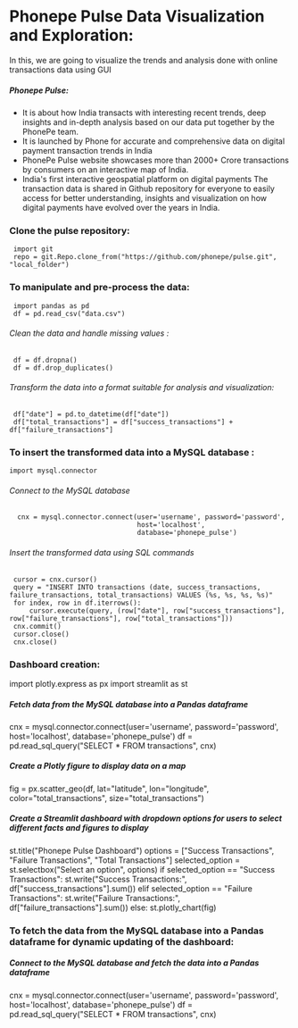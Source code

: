 # Phonepe Pulse Data Visualization and Exploration:
  In this, we are going to visualize the trends and analysis done with online transactions data using GUI
##### Phonepe Pulse:
  * It is about how India transacts with interesting recent trends, deep insights and in-depth analysis based on our data put together by the PhonePe team.
  * It is launched by Phone for accurate and comprehensive data on digital payment transaction trends in India
  * PhonePe Pulse website showcases more than 2000+ Crore transactions by consumers on an interactive map of India.
  *  India's first interactive geospatial platform on digital payments
The transaction data is shared in Github repository for everyone to easily access for better understanding, insights and visualization on how digital payments have evolved over the years in India.

### Clone the pulse repository:
     import git
     repo = git.Repo.clone_from("https://github.com/phonepe/pulse.git", "local_folder")
 
### To manipulate and pre-process the data:
     import pandas as pd
     df = pd.read_csv("data.csv")
###### Clean the data and handle missing values :
     df = df.dropna()
     df = df.drop_duplicates()
###### Transform the data into a format suitable for analysis and visualization:
     df["date"] = pd.to_datetime(df["date"])
     df["total_transactions"] = df["success_transactions"] + df["failure_transactions"]

### To insert the transformed data into a MySQL database :
    import mysql.connector

###### Connect to the MySQL database
      cnx = mysql.connector.connect(user='username', password='password',
                                    host='localhost',
                                    database='phonepe_pulse')

###### Insert the transformed data using SQL commands
     cursor = cnx.cursor()
     query = "INSERT INTO transactions (date, success_transactions, failure_transactions, total_transactions) VALUES (%s, %s, %s, %s)"
     for index, row in df.iterrows():
         cursor.execute(query, (row["date"], row["success_transactions"], row["failure_transactions"], row["total_transactions"]))
     cnx.commit()
     cursor.close()
     cnx.close()
     
### Dashboard creation:
   import plotly.express as px
   import streamlit as st

##### Fetch data from the MySQL database into a Pandas dataframe
cnx = mysql.connector.connect(user='username', password='password',
                              host='localhost',
                              database='phonepe_pulse')
df = pd.read_sql_query("SELECT * FROM transactions", cnx)

##### Create a Plotly figure to display data on a map
fig = px.scatter_geo(df, lat="latitude", lon="longitude", color="total_transactions", size="total_transactions")

##### Create a Streamlit dashboard with dropdown options for users to select different facts and figures to display
st.title("Phonepe Pulse Dashboard")
options = ["Success Transactions", "Failure Transactions", "Total Transactions"]
selected_option = st.selectbox("Select an option", options)
if selected_option == "Success Transactions":
    st.write("Success Transactions:", df["success_transactions"].sum())
elif selected_option == "Failure Transactions":
    st.write("Failure Transactions:", df["failure_transactions"].sum())
else:
    st.plotly_chart(fig)

### To fetch the data from the MySQL database into a Pandas dataframe for dynamic updating of the dashboard:
##### Connect to the MySQL database and fetch the data into a Pandas dataframe
cnx = mysql.connector.connect(user='username', password='password',
                              host='localhost',
                              database='phonepe_pulse')
df = pd.read_sql_query("SELECT * FROM transactions", cnx)

